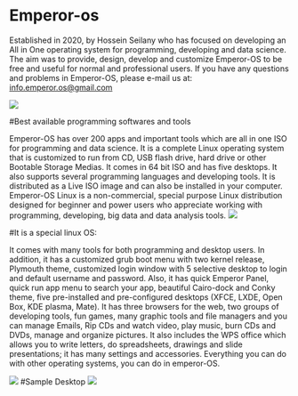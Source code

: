 # Emperor-os

Established in 2020, by Hossein Seilany who has focused on developing an All in One operating system for programming, developing and data science. The aim was to provide, design, develop and customize Emperor-OS to be free and useful for normal and professional users. If you have any questions and problems in Emperor-OS, please e-mail us at:
info.emperor.os@gmail.com

<img src="https://github.com/hosseinseilani/emperor-os/blob/master/screenshots/11.jpg">

#Best available programming softwares and tools

Emperor-OS has over 200 apps and important tools which are all in one ISO for programming and data science. It is a complete Linux operating system that is customized to run from CD, USB flash drive, hard drive or other Bootable Storage Medias. It comes in 64 bit ISO and has five desktops. It also supports several programming languages and developing tools. It is distributed as a Live ISO image and can also be installed in your computer. Emperor-OS Linux is a non-commercial, special purpose Linux distribution designed for beginner and power users who appreciate working with programming, developing, big data and data analysis tools.
<img src="https://github.com/hosseinseilani/emperor-os/blob/master/screenshots/tools.png">

#It is a special linux OS:

It comes with many tools for both programming and desktop users. In addition, it has a customized grub boot menu with two kernel release, Plymouth theme, customized login window with 5 selective desktop to login and default username and password. Also, it has quick Emperor Panel, quick run app menu to search your app, beautiful Cairo-dock and Conky theme, five pre-installed and pre-configured desktops (XFCE, LXDE, Open Box, KDE plasma, Mate). It has three browsers for the web, two groups of developing tools, fun games, many graphic tools and file managers and you can manage Emails, Rip CDs and watch video, play music, burn CDs and DVDs, manage and organize pictures. It also includes the WPS office which allows you to write letters, do spreadsheets, drawings and slide presentations; it has many settings and accessories. Everything you can do with other operating systems, you can do in emperor-OS.

<img src="https://github.com/hosseinseilani/emperor-os/blob/master/screenshots/login%20window.PNG">
#Sample Desktop
<img src="https://github.com/hosseinseilani/emperor-os/blob/master/screenshots/xfce%20desktop.PNG">

